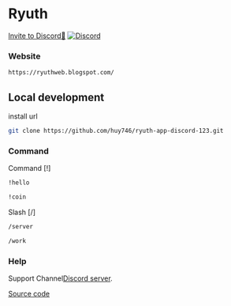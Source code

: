 # Ryuth
[Invite to Discord🤖]
[![Discord](https://discordapp.com/api/guilds/305129477627969547/embed.png)](https://discord.gg/FaY4ZARfDp)

### Website
```bash
https://ryuthweb.blogspot.com/
```

## Local development
install url

```bash
git clone https://github.com/huy746/ryuth-app-discord-123.git

```

### Command

Command [!]

```bash
!hello

```

```bash
!coin
```
Slash
[/]
```bash
/server
```
```bash
/work
```
### Help
Support Channel[Discord server][discord].

[Source code]


[discord]: 
https://discord.gg/FaY4ZARfDp
[Invite to Discord🤖]: https://discord.com/oauth2/authorize?client_id=1338702593911816275
[Source code]: https://github.com/huy746/Ryuth-Code.git





 
